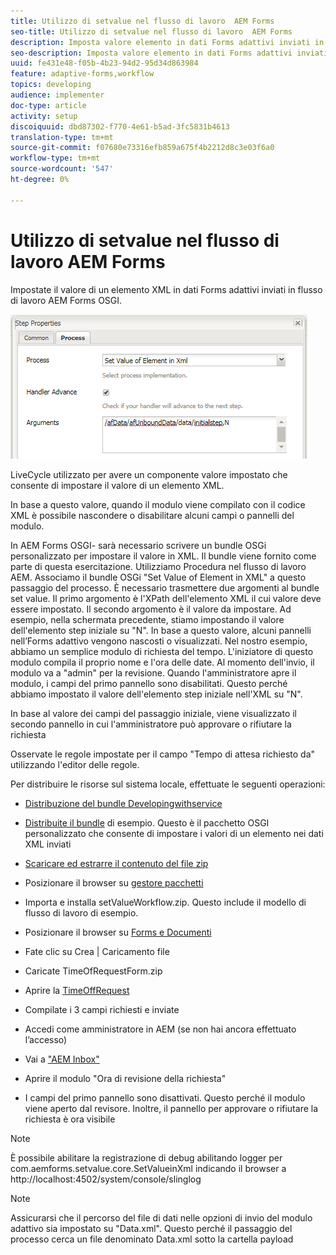 ```yaml
---
title: Utilizzo di setvalue nel flusso di lavoro  AEM Forms
seo-title: Utilizzo di setvalue nel flusso di lavoro  AEM Forms
description: Imposta valore elemento in dati Forms adattivi inviati in  AEM Forms OSGI
seo-description: Imposta valore elemento in dati Forms adattivi inviati in  AEM Forms OSGI
uuid: fe431e48-f05b-4b23-94d2-95d34d863984
feature: adaptive-forms,workflow
topics: developing
audience: implementer
doc-type: article
activity: setup
discoiquuid: dbd87302-f770-4e61-b5ad-3fc5831b4613
translation-type: tm+mt
source-git-commit: f07680e73316efb859a675f4b2212d8c3e03f6a0
workflow-type: tm+mt
source-wordcount: '547'
ht-degree: 0%

---
```



# Utilizzo di setvalue nel flusso di lavoro  AEM Forms

Impostate il valore di un elemento XML in dati Forms adattivi inviati in  flusso di lavoro AEM Forms OSGI.

![SetValue](assets/setvalue.png)

LiveCycle utilizzato per avere un componente valore impostato che consente di impostare il valore di un elemento XML.

In base a questo valore, quando il modulo viene compilato con il codice XML è possibile nascondere o disabilitare alcuni campi o pannelli del modulo.

In  AEM Forms OSGI- sarà necessario scrivere un bundle OSGi personalizzato per impostare il valore in XML. Il bundle viene fornito come parte di questa esercitazione.
Utilizziamo Procedura nel flusso di lavoro AEM. Associamo il bundle OSGi &quot;Set Value of Element in XML&quot; a questo passaggio del processo.
È necessario trasmettere due argomenti al bundle set value. Il primo argomento è l&#39;XPath dell&#39;elemento XML il cui valore deve essere impostato. Il secondo argomento è il valore da impostare.
Ad esempio, nella schermata precedente, stiamo impostando il valore dell&#39;elemento step iniziale su &quot;N&quot;.
In base a questo valore, alcuni pannelli nell’Forms adattivo vengono nascosti o visualizzati.
Nel nostro esempio, abbiamo un semplice modulo di richiesta del tempo. L&#39;iniziatore di questo modulo compila il proprio nome e l&#39;ora delle date. Al momento dell&#39;invio, il modulo va a &quot;admin&quot; per la revisione. Quando l&#39;amministratore apre il modulo, i campi del primo pannello sono disabilitati. Questo perché abbiamo impostato il valore dell&#39;elemento step iniziale nell&#39;XML su &quot;N&quot;.

In base al valore dei campi del passaggio iniziale, viene visualizzato il secondo pannello in cui l&#39;amministratore può approvare o rifiutare la richiesta

Osservate le regole impostate per il campo &quot;Tempo di attesa richiesto da&quot; utilizzando l&#39;editor delle regole.

Per distribuire le risorse sul sistema locale, effettuate le seguenti operazioni:

* [Distribuzione del bundle Developingwithservice](/help/forms/assets/common-osgi-bundles/DevelopingWithServiceUser.jar)

* [Distribuite il bundle](/help/forms/assets/common-osgi-bundles/SetValueApp.core-1.0-SNAPSHOT.jar) di esempio. Questo è il pacchetto OSGI personalizzato che consente di impostare i valori di un elemento nei dati XML inviati

* [Scaricare ed estrarre il contenuto del file zip](assets/setvalueassets.zip)
* Posizionare il browser su [gestore pacchetti](http://localhost:4502/crx/packmgr/index.jsp)
* Importa e installa setValueWorkflow.zip. Questo include il modello di flusso di lavoro di esempio.
* Posizionare il browser su [Forms e Documenti](http://localhost:4502/aem/forms.html/content/dam/formsanddocuments)
* Fate clic su Crea | Caricamento file
* Caricate TimeOfRequestForm.zip
* Aprire la [TimeOffRequest](http://localhost:4502/content/dam/formsanddocuments/timeoffapplication/jcr:content?wcmmode=disabled)
* Compilate i 3 campi richiesti e inviate
* Accedi come amministratore in AEM (se non hai ancora effettuato l’accesso)
* Vai a [&quot;AEM Inbox&quot;](http://localhost:4502/aem/inbox)
* Aprire il modulo &quot;Ora di revisione della richiesta&quot;
* I campi del primo pannello sono disattivati. Questo perché il modulo viene aperto dal revisore. Inoltre, il pannello per approvare o rifiutare la richiesta è ora visibile

>[!NOTE]
>
>È possibile abilitare la registrazione di debug abilitando logger per
>com.aemforms.setvalue.core.SetValueinXml
>indicando il browser a http://localhost:4502/system/console/slinglog

>[!NOTE]
>
>Assicurarsi che il percorso del file di dati nelle opzioni di invio del modulo adattivo sia impostato su &quot;Data.xml&quot;. Questo perché il passaggio del processo cerca un file denominato Data.xml sotto la cartella payload
